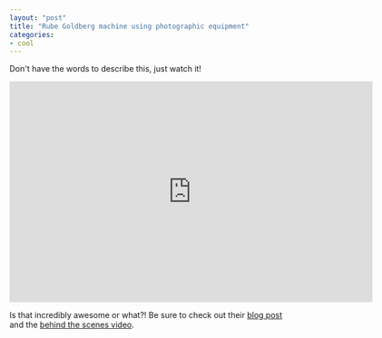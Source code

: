 ```yaml
---
layout: "post"
title: "Rube Goldberg machine using photographic equipment"
categories:
- cool
---
```


Don't have the words to describe this, just watch it!

<center><iframe width="640" height="390" src="http://www.youtube.com/embed/qKpxd8hzOcQ" frameborder="0" allowfullscreen></iframe></center>

Is that incredibly awesome or what?! Be sure to check out their <a href="http://2dphotography.ca/blog/2011/07/rube-goldberg/">blog post</a> and the <a href="http://www.youtube.com/watch?v=qfrmTN0Ly94">behind the scenes video</a>.
